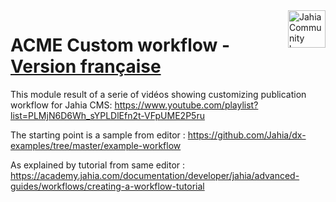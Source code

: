<a href="https://doc.jahiacommunity.org">
    <img src="https://doc.jahiacommunity.org/files/live/sites/doc/files/logos/jc-resource-center-200.png" alt="Jahia Community logo" title="Jahia Community Documentation" align="right" height="60" />
</a>

ACME Custom workflow - <a href="README.md">Version française</a>
======================
This module result of a serie of vidéos showing customizing publication workflow for Jahia CMS: 
https://www.youtube.com/playlist?list=PLMjN6D6Wh_sYPLDlEfn2t-VFpUME2P5ru

The starting point is a sample from editor : 
https://github.com/Jahia/dx-examples/tree/master/example-workflow

As explained by tutorial from same editor : 
https://academy.jahia.com/documentation/developer/jahia/advanced-guides/workflows/creating-a-workflow-tutorial
